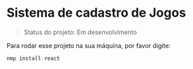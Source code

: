 <h1>Sistema de cadastro de Jogos</h1>

> Status do projeto: Em desenvolvimento


Para rodar esse projeto na sua máquina, por favor digite:

````
nmp install react
````
